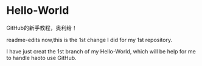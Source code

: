 # Hello-World
GitHub的新手教程，奥利给！

readme-edits
now,this is the 1st change I did for my 1st repository.

I have just creat the 1st branch of my Hello-World, which will be help for me to handle haoto use GitHub.
